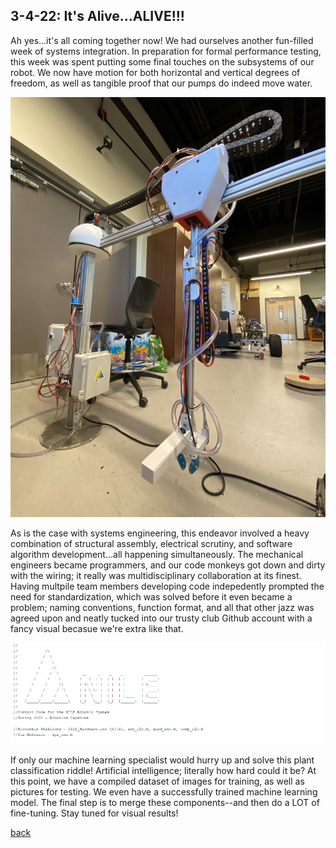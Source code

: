 ## 3-4-22: It's Alive...ALIVE!!!

Ah yes...it's all coming together now! We had ourselves another fun-filled week of systems integration. In preparation for formal performance testing, this week was spent putting some final touches on the subsystems of our robot. We now have motion for both horizontal and vertical degrees of freedom, as well as tangible proof that our pumps do indeed move water.

![Nile_Robot_Pose](./../assets/nile_robot_epic.png)

As is the case with systems engineering, this endeavor involved a heavy combination of structural assembly, electrical scrutiny, and software algorithm development...all happening simultaneously. The mechanical engineers became programmers, and our code monkeys got down and dirty with the wiring; it really was multidisciplinary collaboration at its finest. Having multpile team members developing code indepedently prompted the need for standardization, which was solved before it even became a problem; naming conventions, function format, and all that other jazz was agreed upon and neatly tucked into our trusty club Github account with a fancy visual becasue we're extra like that.

![Nile_code_logo](./../assets/nile_code_log.png)

If only our machine learning specialist would hurry up and solve this plant classification riddle! Artificial intelligence; literally how hard could it be? At this point, we have a compiled dataset of images for training, as well as pictures for testing. We even have a successfully trained machine learning model. The final step is to merge these components--and then do a LOT of fine-tuning. Stay tuned for visual results!

[back](./..)
